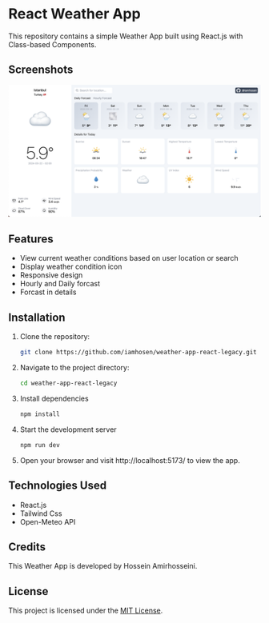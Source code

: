 # React Weather App

This repository contains a simple Weather App built using React.js with Class-based Components.

## Screenshots

![Weather App Screenshot](Screenshot.png)

## Features

- View current weather conditions based on user location or search
- Display weather condition icon
- Responsive design
- Hourly and Daily forcast
- Forcast in details

## Installation

1. Clone the repository:

   ```bash
   git clone https://github.com/iamhosen/weather-app-react-legacy.git

2. Navigate to the project directory:
   
   ```bash
   cd weather-app-react-legacy

3. Install dependencies

    ```bash
    npm install


4. Start the development server
   
    ```bash
    npm run dev

5. Open your browser and visit http://localhost:5173/ to view the app.


## Technologies Used

- React.js
- Tailwind Css
- Open-Meteo API

## Credits

This Weather App is developed by Hossein Amirhosseini.

## License

This project is licensed under the [MIT License](LICENSE).